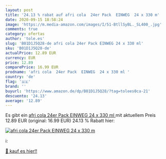```yaml
---
layout: post
title: '24.13 % rabat auf afri cola  24er Pack  EINWEG  24 x 330 m'
date: 2020-09-15 18:58:24
image: 'https://m.media-amazon.com/images/I/51-BtllSyBL._SL400_.jpg'
comments: true
category: ofertas
author: 'tole.es'
slug: 'B01D1J5Q28-de afri cola 24er Pack EINWEG 24 x 330 ml'
sku: 'B01D1J5Q28-de'
actualPrice: 12.89 EUR
currency: EUR
price: 12.89
comparePrice: 16.99 EUR
prodname: 'afri cola  24er Pack  EINWEG  24 x 330 ml '
country: 'de'
flag: '🇩🇪'
brand: ''
buyurl: 'https://www.amazon.de/dp/B01D1J5Q28/?tag=tolees0ca-21'
descuento: '24.13'
average: '12.89'
---
```


Es gibt ein [afri cola  24er Pack  EINWEG  24 x 330 ml ](https://www.amazon.de/dp/B01D1J5Q28/?tag=tolees0ca-21) mit aktuellem Preis 12.89 EUR (original: 16.99 EUR) 24.13 % Rabatt hier:

[![afri cola  24er Pack  EINWEG  24 x 330 m](https://m.media-amazon.com/images/I/51-BtllSyBL._SL400_.jpg)](https://www.amazon.de/dp/B01D1J5Q28/?tag=tolees0ca-21)

ℹ️:


[🛒 kauf es hier!!](https://www.amazon.de/dp/B01D1J5Q28/?tag=tolees0ca-21)

